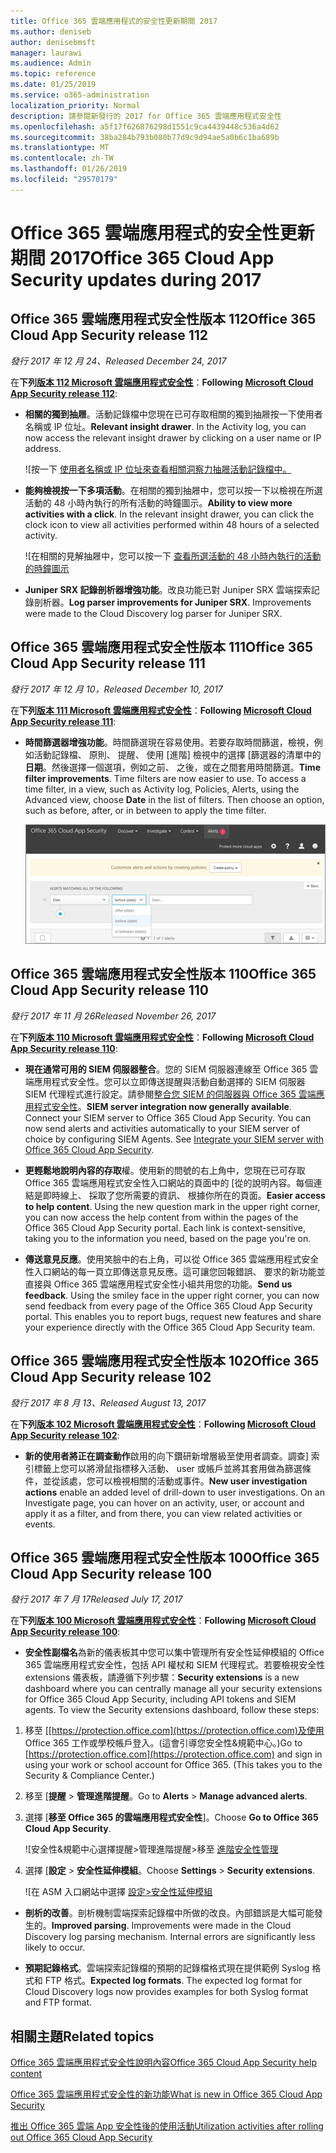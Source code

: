 ```yaml
---
title: Office 365 雲端應用程式的安全性更新期間 2017
ms.author: deniseb
author: denisebmsft
manager: laurawi
ms.audience: Admin
ms.topic: reference
ms.date: 01/25/2019
ms.service: o365-administration
localization_priority: Normal
description: 請參閱新發行的 2017 for Office 365 雲端應用程式安全性
ms.openlocfilehash: a5f17f626876298d1551c9ca4439448c536a4d62
ms.sourcegitcommit: 38ba284b793b080b77d9c9d94ae5a0b6c1ba689b
ms.translationtype: MT
ms.contentlocale: zh-TW
ms.lasthandoff: 01/26/2019
ms.locfileid: "29570179"
---
```

# <a name="office-365-cloud-app-security-updates-during-2017"></a><span data-ttu-id="05ec8-103">Office 365 雲端應用程式的安全性更新期間 2017</span><span class="sxs-lookup"><span data-stu-id="05ec8-103">Office 365 Cloud App Security updates during 2017</span></span>
    
## <a name="office-365-cloud-app-security-release-112"></a><span data-ttu-id="05ec8-104">Office 365 雲端應用程式安全性版本 112</span><span class="sxs-lookup"><span data-stu-id="05ec8-104">Office 365 Cloud App Security release 112</span></span>

<span data-ttu-id="05ec8-105">*發行 2017 年 12 月 24、*</span><span class="sxs-lookup"><span data-stu-id="05ec8-105">*Released December 24, 2017*</span></span> 
  
<span data-ttu-id="05ec8-106">在**下列[版本 112 Microsoft 雲端應用程式安全性](https://docs.microsoft.com/cloud-app-security/release-notes#cloud-app-security-release-112)**：</span><span class="sxs-lookup"><span data-stu-id="05ec8-106">**Following [Microsoft Cloud App Security release 112](https://docs.microsoft.com/cloud-app-security/release-notes#cloud-app-security-release-112)**:</span></span> 
  
- <span data-ttu-id="05ec8-p101">**相關的獨到抽屜**。活動記錄檔中您現在已可存取相關的獨到抽屜按一下使用者名稱或 IP 位址。</span><span class="sxs-lookup"><span data-stu-id="05ec8-p101">**Relevant insight drawer**. In the Activity log, you can now access the relevant insight drawer by clicking on a user name or IP address.</span></span> 
    
    ![按一下 [使用者名稱或 IP 位址來查看相關洞察力抽屜活動記錄檔中。](media/8e32b3fa-8c0c-4c5e-b248-fe7d7e1b516d.png)
  
- <span data-ttu-id="05ec8-p102">**能夠檢視按一下多項活動**。在相關的獨到抽屜中，您可以按一下以檢視在所選活動的 48 小時內執行的所有活動的時鐘圖示。</span><span class="sxs-lookup"><span data-stu-id="05ec8-p102">**Ability to view more activities with a click**. In the relevant insight drawer, you can click the clock icon to view all activities performed within 48 hours of a selected activity.</span></span> 
    
    ![在相關的見解抽屜中，您可以按一下 [查看所選活動的 48 小時內執行的活動的時鐘圖示](media/c6c96aa0-98e5-4205-8873-45f8d6fd0843.png)
  
- <span data-ttu-id="05ec8-p103">**Juniper SRX 記錄剖析器增強功能**。改良功能已對 Juniper SRX 雲端探索記錄剖析器。</span><span class="sxs-lookup"><span data-stu-id="05ec8-p103">**Log parser improvements for Juniper SRX**. Improvements were made to the Cloud Discovery log parser for Juniper SRX.</span></span> 
    
## <a name="office-365-cloud-app-security-release-111"></a><span data-ttu-id="05ec8-115">Office 365 雲端應用程式安全性版本 111</span><span class="sxs-lookup"><span data-stu-id="05ec8-115">Office 365 Cloud App Security release 111</span></span>

<span data-ttu-id="05ec8-116">*發行 2017 年 12 月 10，*</span><span class="sxs-lookup"><span data-stu-id="05ec8-116">*Released December 10, 2017*</span></span> 
  
<span data-ttu-id="05ec8-117">在**下列[版本 111 Microsoft 雲端應用程式安全性](https://docs.microsoft.com/cloud-app-security/release-notes#cloud-app-security-release-111)**：</span><span class="sxs-lookup"><span data-stu-id="05ec8-117">**Following [Microsoft Cloud App Security release 111](https://docs.microsoft.com/cloud-app-security/release-notes#cloud-app-security-release-111)**:</span></span> 
  
- <span data-ttu-id="05ec8-p104">**時間篩選器增強功能**。時間篩選現在容易使用。若要存取時間篩選，檢視，例如活動記錄檔、 原則、 提醒、 使用 [進階] 檢視中的選擇 [篩選器的清單中的**日期**。然後選擇一個選項，例如之前、 之後，或在之間套用時間篩選。</span><span class="sxs-lookup"><span data-stu-id="05ec8-p104">**Time filter improvements**. Time filters are now easier to use. To access a time filter, in a view, such as Activity log, Policies, Alerts, using the Advanced view, choose **Date** in the list of filters. Then choose an option, such as before, after, or in between to apply the time filter.</span></span> 
    
    ![使用日期篩選器來檢視資訊之前、 之後，或傳來的日期。](media/9dbb2a10-f68f-413b-8b4e-88911152cb92.png)
  
## <a name="office-365-cloud-app-security-release-110"></a><span data-ttu-id="05ec8-123">Office 365 雲端應用程式安全性版本 110</span><span class="sxs-lookup"><span data-stu-id="05ec8-123">Office 365 Cloud App Security release 110</span></span>

<span data-ttu-id="05ec8-124">*發行 2017 年 11 月 26*</span><span class="sxs-lookup"><span data-stu-id="05ec8-124">*Released November 26, 2017*</span></span> 
  
<span data-ttu-id="05ec8-125">在**下列[版本 110 Microsoft 雲端應用程式安全性](https://docs.microsoft.com/cloud-app-security/release-notes#cloud-app-security-release-110)**：</span><span class="sxs-lookup"><span data-stu-id="05ec8-125">**Following [Microsoft Cloud App Security release 110](https://docs.microsoft.com/cloud-app-security/release-notes#cloud-app-security-release-110)**:</span></span> 
  
- <span data-ttu-id="05ec8-p105">**現在通常可用的 SIEM 伺服器整合**。您的 SIEM 伺服器連線至 Office 365 雲端應用程式安全性。您可以立即傳送提醒與活動自動選擇的 SIEM 伺服器 SIEM 代理程式進行設定。請參閱[整合您 SIEM 的伺服器與 Office 365 雲端應用程式安全性](integrate-your-siem-server-with-office-365-cas.md)。</span><span class="sxs-lookup"><span data-stu-id="05ec8-p105">**SIEM server integration now generally available**. Connect your SIEM server to Office 365 Cloud App Security. You can now send alerts and activities automatically to your SIEM server of choice by configuring SIEM Agents. See [Integrate your SIEM server with Office 365 Cloud App Security](integrate-your-siem-server-with-office-365-cas.md).</span></span>
    
- <span data-ttu-id="05ec8-p106">**更輕鬆地說明內容的存取**權。使用新的問號的右上角中，您現在已可存取 Office 365 雲端應用程式安全性入口網站的頁面中的 [從的說明內容。每個連結是即時線上、 採取了您所需要的資訊、 根據你所在的頁面。</span><span class="sxs-lookup"><span data-stu-id="05ec8-p106">**Easier access to help content**. Using the new question mark in the upper right corner, you can now access the help content from within the pages of the Office 365 Cloud App Security portal. Each link is context-sensitive, taking you to the information you need, based on the page you're on.</span></span> 
    
- <span data-ttu-id="05ec8-p107">**傳送意見反應**。使用笑臉中的右上角，可以從 Office 365 雲端應用程式安全性入口網站的每一頁立即傳送意見反應。這可讓您回報錯誤、 要求的新功能並直接與 Office 365 雲端應用程式安全性小組共用您的功能。</span><span class="sxs-lookup"><span data-stu-id="05ec8-p107">**Send us feedback**. Using the smiley face in the upper right corner, you can now send feedback from every page of the Office 365 Cloud App Security portal. This enables you to report bugs, request new features and share your experience directly with the Office 365 Cloud App Security team.</span></span> 
    
## <a name="office-365-cloud-app-security-release-102"></a><span data-ttu-id="05ec8-136">Office 365 雲端應用程式安全性版本 102</span><span class="sxs-lookup"><span data-stu-id="05ec8-136">Office 365 Cloud App Security release 102</span></span>

<span data-ttu-id="05ec8-137">*發行 2017 年 8 月 13、*</span><span class="sxs-lookup"><span data-stu-id="05ec8-137">*Released August 13, 2017*</span></span> 
  
<span data-ttu-id="05ec8-138">在**下列[版本 102 Microsoft 雲端應用程式安全性](https://docs.microsoft.com/cloud-app-security/release-notes#cloud-app-security-release-102)**：</span><span class="sxs-lookup"><span data-stu-id="05ec8-138">**Following [Microsoft Cloud App Security release 102](https://docs.microsoft.com/cloud-app-security/release-notes#cloud-app-security-release-102)**:</span></span> 
  
- <span data-ttu-id="05ec8-p108">**新的使用者將正在調查動作**啟用的向下鑽研新增層級至使用者調查。調查] 索引標籤上您可以將滑鼠指標移入活動、 user 或帳戶並將其套用做為篩選條件，並從該處，您可以檢視相關的活動或事件。</span><span class="sxs-lookup"><span data-stu-id="05ec8-p108">**New user investigation actions** enable an added level of drill-down to user investigations. On an Investigate page, you can hover on an activity, user, or account and apply it as a filter, and from there, you can view related activities or events.</span></span> 
    
## <a name="office-365-cloud-app-security-release-100"></a><span data-ttu-id="05ec8-141">Office 365 雲端應用程式安全性版本 100</span><span class="sxs-lookup"><span data-stu-id="05ec8-141">Office 365 Cloud App Security release 100</span></span>

<span data-ttu-id="05ec8-142">*發行 2017 年 7 月 17*</span><span class="sxs-lookup"><span data-stu-id="05ec8-142">*Released July 17, 2017*</span></span> 
  
<span data-ttu-id="05ec8-143">在**下列[版本 100 Microsoft 雲端應用程式安全性](https://docs.microsoft.com/cloud-app-security/release-notes#cloud-app-security-release-100)**：</span><span class="sxs-lookup"><span data-stu-id="05ec8-143">**Following [Microsoft Cloud App Security release 100](https://docs.microsoft.com/cloud-app-security/release-notes#cloud-app-security-release-100)**:</span></span> 
  
- <span data-ttu-id="05ec8-p109">**安全性副檔名**為新的儀表板其中您可以集中管理所有安全性延伸模組的 Office 365 雲端應用程式安全性，包括 API 權杖和 SIEM 代理程式。若要檢視安全性 extensions 儀表板，請遵循下列步驟：</span><span class="sxs-lookup"><span data-stu-id="05ec8-p109">**Security extensions** is a new dashboard where you can centrally manage all your security extensions for Office 365 Cloud App Security, including API tokens and SIEM agents. To view the Security extensions dashboard, follow these steps:</span></span> 
    
1. <span data-ttu-id="05ec8-p110">移至 [[https://protection.office.com](https://protection.office.com)及使用 Office 365 工作或學校帳戶登入。(這會引導您安全性&amp;規範中心。)</span><span class="sxs-lookup"><span data-stu-id="05ec8-p110">Go to [https://protection.office.com](https://protection.office.com) and sign in using your work or school account for Office 365. (This takes you to the Security &amp; Compliance Center.)</span></span> 
    
2. <span data-ttu-id="05ec8-148">移至 [**提醒** \> **管理進階提醒**。</span><span class="sxs-lookup"><span data-stu-id="05ec8-148">Go to **Alerts** \> **Manage advanced alerts**.</span></span>
    
3. <span data-ttu-id="05ec8-149">選擇 [**移至 Office 365 的雲端應用程式安全性**]。</span><span class="sxs-lookup"><span data-stu-id="05ec8-149">Choose **Go to Office 365 Cloud App Security**.</span></span>
    
    ![安全性&amp;規範中心選擇提醒\>管理進階提醒\>移至 [進階安全性管理](media/9792b121-9cd4-4faa-a6e0-81cfab4bf2f2.png)
  
4. <span data-ttu-id="05ec8-151">選擇 [**設定** \> **安全性延伸模組**。</span><span class="sxs-lookup"><span data-stu-id="05ec8-151">Choose **Settings** \> **Security extensions**.</span></span>
    
    ![在 ASM 入口網站中選擇 [設定\>安全性延伸模組](media/f03d47a1-91ff-41b9-9baf-b514cffe41a8.png)
  
- <span data-ttu-id="05ec8-p111">**剖析的改善**。剖析機制雲端探索記錄檔中所做的改良。內部錯誤是大幅可能發生的。</span><span class="sxs-lookup"><span data-stu-id="05ec8-p111">**Improved parsing**. Improvements were made in the Cloud Discovery log parsing mechanism. Internal errors are significantly less likely to occur.</span></span> 
    
- <span data-ttu-id="05ec8-p112">**預期記錄格式**。雲端探索記錄檔的預期的記錄檔格式現在提供範例 Syslog 格式和 FTP 格式。</span><span class="sxs-lookup"><span data-stu-id="05ec8-p112">**Expected log formats**. The expected log format for Cloud Discovery logs now provides examples for both Syslog format and FTP format.</span></span> 
    
## <a name="related-topics"></a><span data-ttu-id="05ec8-158">相關主題</span><span class="sxs-lookup"><span data-stu-id="05ec8-158">Related topics</span></span>

[<span data-ttu-id="05ec8-159">Office 365 雲端應用程式安全性說明內容</span><span class="sxs-lookup"><span data-stu-id="05ec8-159">Office 365 Cloud App Security help content</span></span>](office-365-cas-help.md)

[<span data-ttu-id="05ec8-160">Office 365 雲端應用程式安全性的新功能</span><span class="sxs-lookup"><span data-stu-id="05ec8-160">What is new in Office 365 Cloud App Security</span></span>](new-in-office-365-cas.md)
  
[<span data-ttu-id="05ec8-161">推出 Office 365 雲端 App 安全性後的使用活動</span><span class="sxs-lookup"><span data-stu-id="05ec8-161">Utilization activities after rolling out Office 365 Cloud App Security</span></span>](utilization-activities-for-ocas.md)

